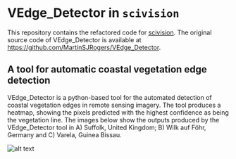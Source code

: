 # VEdge_Detector in `scivision`

This repository contains the refactored code for [scivision](https://github.com/alan-turing-institute/scivision). The original source code of VEdge_Detector is available at https://github.com/MartinSJRogers/VEdge_Detector. 

## A tool for automatic coastal vegetation edge detection

VEdge_Detector is a python-based tool for the automated detection of coastal vegetation edges in remote sensing imagery. The tool produces a heatmap, showing the pixels predicted with the highest confidence as being the vegetation line. The images below show the outputs produced by the VEdge_Detector tool in A) Suffolk, United Kingdom; B) Wilk auf Föhr, Germany and C) Varela, Guinea Bissau. 

![alt text](https://github.com/MartinSJRogers/VEdge_Detector/blob/main/example_Images.png)
